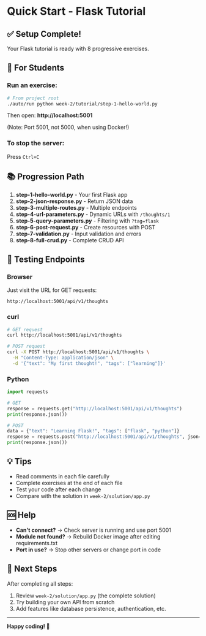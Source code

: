 # Quick Start - Flask Tutorial

## ✅ Setup Complete!

Your Flask tutorial is ready with 8 progressive exercises.

## 🚀 For Students

### Run an exercise:
```bash
# From project root
./auto/run python week-2/tutorial/step-1-hello-world.py
```

Then open: **http://localhost:5001**

(Note: Port 5001, not 5000, when using Docker!)

### To stop the server:
Press `Ctrl+C`

## 📚 Progression Path

1. **step-1-hello-world.py** - Your first Flask app
2. **step-2-json-response.py** - Return JSON data  
3. **step-3-multiple-routes.py** - Multiple endpoints
4. **step-4-url-parameters.py** - Dynamic URLs with `/thoughts/1`
5. **step-5-query-parameters.py** - Filtering with `?tag=flask`
6. **step-6-post-request.py** - Create resources with POST
7. **step-7-validation.py** - Input validation and errors
8. **step-8-full-crud.py** - Complete CRUD API

## 🧪 Testing Endpoints

### Browser
Just visit the URL for GET requests:
```
http://localhost:5001/api/v1/thoughts
```

### curl
```bash
# GET request
curl http://localhost:5001/api/v1/thoughts

# POST request
curl -X POST http://localhost:5001/api/v1/thoughts \
  -H "Content-Type: application/json" \
  -d '{"text": "My first thought!", "tags": ["learning"]}'
```

### Python
```python
import requests

# GET
response = requests.get("http://localhost:5001/api/v1/thoughts")
print(response.json())

# POST
data = {"text": "Learning Flask!", "tags": ["flask", "python"]}
response = requests.post("http://localhost:5001/api/v1/thoughts", json=data)
print(response.json())
```

## 💡 Tips

- Read comments in each file carefully
- Complete exercises at the end of each file
- Test your code after each change
- Compare with the solution in `week-2/solution/app.py`

## 🆘 Help

- **Can't connect?** → Check server is running and use port 5001
- **Module not found?** → Rebuild Docker image after editing requirements.txt
- **Port in use?** → Stop other servers or change port in code

## 📖 Next Steps

After completing all steps:
1. Review `week-2/solution/app.py` (the complete solution)
2. Try building your own API from scratch
3. Add features like database persistence, authentication, etc.

---

**Happy coding! 🎉**

